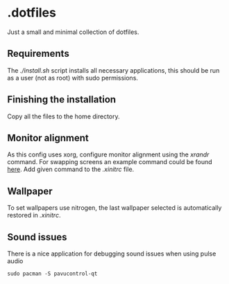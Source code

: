 # .dotfiles
Just a small and minimal collection of dotfiles.

## Requirements
The *./install.sh* script installs all necessary applications, this should be run as a user (not as root) with sudo
permissions.

## Finishing the installation
Copy all the files to the home directory.

## Monitor alignment
As this config uses xorg, configure monitor alignment using the *xrandr* command. For swapping screens
an example command could be found [here](https://unix.stackexchange.com/questions/10589/how-can-i-swap-my-two-screens-left-to-right). Add given command to the *.xinitrc* file.

## Wallpaper
To set wallpapers use nitrogen, the last wallpaper selected is automatically restored in *.xinitrc*.

## Sound issues
There is a nice application for debugging sound issues when using pulse audio
```
sudo pacman -S pavucontrol-qt
```
